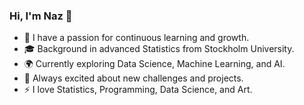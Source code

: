 ### Hi, I'm Naz 👋

- 🌱 I have a passion for continuous learning and growth.<br>
- 🎓 Background in advanced Statistics from Stockholm University.<br>
- 🌍 Currently exploring Data Science, Machine Learning, and AI.<br>
- 🚀 Always excited about new challenges and projects.<br>
- ⚡ I love Statistics, Programming, Data Science, and Art.<br>

<!--
**naz-h/naz-h** is a ✨ _special_ ✨ repository because its `README.md` (this file) appears on your GitHub profile.

Here are some ideas to get you started:

- 🔭 I’m currently working on ...
- 🌱 I’m currently learning ...
- 👯 I’m looking to collaborate on ...
- 🤔 I’m looking for help with ...
- 💬 Ask me about ...
- 📫 How to reach me: ...
- 😄 Pronouns: ...
- ⚡ Fun fact: ...
-->
